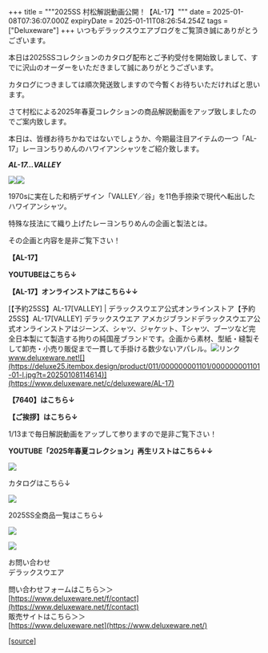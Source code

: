+++
title = """2025SS 村松解説動画公開！【AL-17】"""
date = 2025-01-08T07:36:07.000Z
expiryDate = 2025-01-11T08:26:54.254Z
tags = ["Deluxeware"]
+++
いつもデラックスウエアブログをご覧頂き誠にありがとうございます。

本日は2025SSコレクションのカタログ配布とご予約受付を開始致しまして、すでに沢山のオーダーをいただきまして誠にありがとうございます。

カタログにつきましては順次発送致しますので今暫くお待ちいただければと思います。

さて村松による2025年春夏コレクションの商品解説動画をアップ致しましたのでご案内致します。

本日は、皆様お待ちかねではないでしょうか、今期最注目アイテムの一つ「AL-17」レーヨンちりめんのハワイアンシャツをご紹介致します。

_**AL-17...VALLEY**_

[![](https://stat.ameba.jp/user_images/20250108/14/deluxeware/2b/42/j/o0800080015530920659.jpg)](https://stat.ameba.jp/user_images/20250108/14/deluxeware/2b/42/j/o0800080015530920659.jpg)[![](https://stat.ameba.jp/user_images/20250108/14/deluxeware/4d/f9/j/o0800080015530920690.jpg)](https://stat.ameba.jp/user_images/20250108/14/deluxeware/4d/f9/j/o0800080015530920690.jpg)

1970sに実在した和柄デザイン「VALLEY／谷」を11色手捺染で現代へ転出したハワイアンシャツ。

特殊な技法にて織り上げたレーヨンちりめんの企画と製法とは。 

その企画と内容を是非ご覧下さい！

**【AL-17】**

**YOUTUBEはこちら↓**

**【AL-17】オンラインストアはこちら↓↓**

[【予約25SS】AL-17\[VALLEY\] | デラックスウエア公式オンラインストア【予約25SS】AL-17\[VALLEY\] デラックスウエア アメカジブランドデラックスウエア公式オンラインストアはジーンズ、シャツ、ジャケット、Tシャツ、ブーツなど完全日本製にて製造する拘りの純国産ブランドです。企画から素材、型紙・縫製そして卸売・小売り販促まで一貫して手掛ける数少ないアパレル。![リンク](https://c.stat100.ameba.jp/ameblo/symbols/v3.20.0/svg/gray/editor_link.svg)www.deluxeware.net![](https://deluxe25.itembox.design/product/011/000000001101/000000001101-01-l.jpg?t=20250108114614)](https://www.deluxeware.net/c/deluxeware/AL-17)

**【7640】はこちら↓**

**【ご挨拶】はこちら↓**

1/13まで毎日解説動画をアップして参りますので是非ご覧下さい！

**YOUTUBE「2025年春夏コレクション」再生リストはこちら↓↓**

**[![](https://stat.ameba.jp/user_images/20250108/16/deluxeware/ac/cf/j/o1200050015530951038.jpg)](https://www.youtube.com/playlist?list=PLmcuUjZ67rhnclr762_W-zDg7FyyrNvqF)**

カタログはこちら↓

[![](https://stat.ameba.jp/user_images/20250108/16/deluxeware/cb/46/j/o1200050015530950986.jpg)](https://www.deluxeware.net/c/deluxeware/catalog)

2025SS全商品一覧はこちら↓

[![](https://stat.ameba.jp/user_images/20250108/16/deluxeware/5f/e5/j/o1200050015530951033.jpg)](https://www.deluxeware.net/c/2025SSreserve)

[![](https://stat.ameba.jp/user_images/20240315/15/deluxeware/04/7f/j/o0800026015413271803.jpg?caw=800)](https://www.instagram.com/deluxeware/?hl=ja)

お問い合わせ  
デラックスウエア

問い合わせフォームはこちら＞＞  
[https://www.deluxeware.net/f/contact](https://www.deluxeware.net/f/contact)  
販売サイトはこちら＞＞  
[https://www.deluxeware.net](https://www.deluxeware.net/)

[[source]](https://ameblo.jp/deluxeware/entry-12881657646.html)
